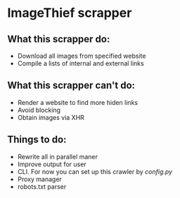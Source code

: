 # ImageThief scrapper

## What this scrapper do:
* Download all images from specified website
* Compile a lists of internal and external links

## What this scrapper can't do:
* Render a website to find more hiden links
* Avoid blocking 
* Obtain images via XHR 

## Things to do:
* Rewrite all in parallel maner
* Improve output for user
* CLI. For now you can set up this crawler by *config.py*
* Proxy manager
* robots.txt parser

